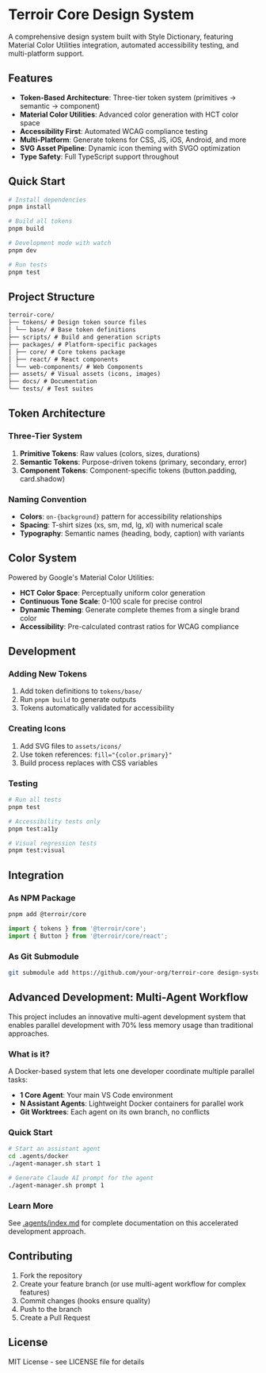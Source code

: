 # Terroir Core Design System

A comprehensive design system built with Style Dictionary, featuring Material Color Utilities integration, automated accessibility testing, and multi-platform support.

## Features

- **Token-Based Architecture**: Three-tier token system (primitives → semantic → component)
- **Material Color Utilities**: Advanced color generation with HCT color space
- **Accessibility First**: Automated WCAG compliance testing
- **Multi-Platform**: Generate tokens for CSS, JS, iOS, Android, and more
- **SVG Asset Pipeline**: Dynamic icon theming with SVGO optimization
- **Type Safety**: Full TypeScript support throughout

## Quick Start

```bash
# Install dependencies
pnpm install

# Build all tokens
pnpm build

# Development mode with watch
pnpm dev

# Run tests
pnpm test
```

## Project Structure

```markdown
terroir-core/
├── tokens/ # Design token source files
│ └── base/ # Base token definitions
├── scripts/ # Build and generation scripts
├── packages/ # Platform-specific packages
│ ├── core/ # Core tokens package
│ ├── react/ # React components
│ └── web-components/ # Web Components
├── assets/ # Visual assets (icons, images)
├── docs/ # Documentation
└── tests/ # Test suites
```

## Token Architecture

### Three-Tier System

1. **Primitive Tokens**: Raw values (colors, sizes, durations)
2. **Semantic Tokens**: Purpose-driven tokens (primary, secondary, error)
3. **Component Tokens**: Component-specific tokens (button.padding, card.shadow)

### Naming Convention

- **Colors**: `on-{background}` pattern for accessibility relationships
- **Spacing**: T-shirt sizes (xs, sm, md, lg, xl) with numerical scale
- **Typography**: Semantic names (heading, body, caption) with variants

## Color System

Powered by Google's Material Color Utilities:

- **HCT Color Space**: Perceptually uniform color generation
- **Continuous Tone Scale**: 0-100 scale for precise control
- **Dynamic Theming**: Generate complete themes from a single brand color
- **Accessibility**: Pre-calculated contrast ratios for WCAG compliance

## Development

### Adding New Tokens

1. Add token definitions to `tokens/base/`
2. Run `pnpm build` to generate outputs
3. Tokens automatically validated for accessibility

### Creating Icons

1. Add SVG files to `assets/icons/`
2. Use token references: `fill="{color.primary}"`
3. Build process replaces with CSS variables

### Testing

```bash
# Run all tests
pnpm test

# Accessibility tests only
pnpm test:a11y

# Visual regression tests
pnpm test:visual
```

## Integration

### As NPM Package

```bash
pnpm add @terroir/core
```

```typescript
import { tokens } from '@terroir/core';
import { Button } from '@terroir/core/react';
```

### As Git Submodule

```bash
git submodule add https://github.com/your-org/terroir-core design-system
```

## Advanced Development: Multi-Agent Workflow

This project includes an innovative multi-agent development system that enables parallel development with 70% less memory usage than traditional approaches.

### What is it?

A Docker-based system that lets one developer coordinate multiple parallel tasks:

- **1 Core Agent**: Your main VS Code environment
- **N Assistant Agents**: Lightweight Docker containers for parallel work
- **Git Worktrees**: Each agent on its own branch, no conflicts

### Quick Start

```bash
# Start an assistant agent
cd .agents/docker
./agent-manager.sh start 1

# Generate Claude AI prompt for the agent
./agent-manager.sh prompt 1
```

### Learn More

See [.agents/index.md](.agents/index.md) for complete documentation on this accelerated development approach.

## Contributing

1. Fork the repository
2. Create your feature branch (or use multi-agent workflow for complex features)
3. Commit changes (hooks ensure quality)
4. Push to the branch
5. Create a Pull Request

## License

MIT License - see LICENSE file for details
